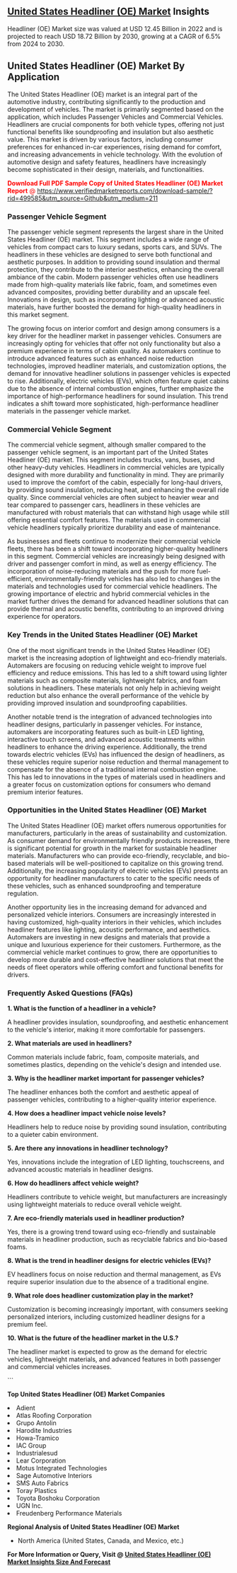 <h2><a href="https://www.verifiedmarketreports.com/download-sample/?rid=499585&amp;utm_source=Github&amp;utm_medium=211" target="_blank">United States Headliner (OE) Market</a> Insights</h2><p>Headliner (OE) Market size was valued at USD 12.45 Billion in 2022 and is projected to reach USD 18.72 Billion by 2030, growing at a CAGR of 6.5% from 2024 to 2030.</p><p><h2>United States Headliner (OE) Market By Application</h2><p>The United States Headliner (OE) market is an integral part of the automotive industry, contributing significantly to the production and development of vehicles. The market is primarily segmented based on the application, which includes Passenger Vehicles and Commercial Vehicles. Headliners are crucial components for both vehicle types, offering not just functional benefits like soundproofing and insulation but also aesthetic value. This market is driven by various factors, including consumer preferences for enhanced in-car experiences, rising demand for comfort, and increasing advancements in vehicle technology. With the evolution of automotive design and safety features, headliners have increasingly become sophisticated in their design, materials, and functionalities.</p><p><p><span class=""><span style="color: #ff0000;"><strong>Download Full PDF Sample Copy of United States Headliner (OE) Market Report</strong> @ </span><a href="https://www.verifiedmarketreports.com/download-sample/?rid=499585&amp;utm_source=Github&amp;utm_medium=211" target="_blank">https://www.verifiedmarketreports.com/download-sample/?rid=499585&amp;utm_source=Github&amp;utm_medium=211</a></span></p></p><h3>Passenger Vehicle Segment</h3><p>The passenger vehicle segment represents the largest share in the United States Headliner (OE) market. This segment includes a wide range of vehicles from compact cars to luxury sedans, sports cars, and SUVs. The headliners in these vehicles are designed to serve both functional and aesthetic purposes. In addition to providing sound insulation and thermal protection, they contribute to the interior aesthetics, enhancing the overall ambiance of the cabin. Modern passenger vehicles often use headliners made from high-quality materials like fabric, foam, and sometimes even advanced composites, providing better durability and an upscale feel. Innovations in design, such as incorporating lighting or advanced acoustic materials, have further boosted the demand for high-quality headliners in this market segment.</p><p>The growing focus on interior comfort and design among consumers is a key driver for the headliner market in passenger vehicles. Consumers are increasingly opting for vehicles that offer not only functionality but also a premium experience in terms of cabin quality. As automakers continue to introduce advanced features such as enhanced noise reduction technologies, improved headliner materials, and customization options, the demand for innovative headliner solutions in passenger vehicles is expected to rise. Additionally, electric vehicles (EVs), which often feature quiet cabins due to the absence of internal combustion engines, further emphasize the importance of high-performance headliners for sound insulation. This trend indicates a shift toward more sophisticated, high-performance headliner materials in the passenger vehicle market.</p><h3>Commercial Vehicle Segment</h3><p>The commercial vehicle segment, although smaller compared to the passenger vehicle segment, is an important part of the United States Headliner (OE) market. This segment includes trucks, vans, buses, and other heavy-duty vehicles. Headliners in commercial vehicles are typically designed with more durability and functionality in mind. They are primarily used to improve the comfort of the cabin, especially for long-haul drivers, by providing sound insulation, reducing heat, and enhancing the overall ride quality. Since commercial vehicles are often subject to heavier wear and tear compared to passenger cars, headliners in these vehicles are manufactured with robust materials that can withstand high usage while still offering essential comfort features. The materials used in commercial vehicle headliners typically prioritize durability and ease of maintenance.</p><p>As businesses and fleets continue to modernize their commercial vehicle fleets, there has been a shift toward incorporating higher-quality headliners in this segment. Commercial vehicles are increasingly being designed with driver and passenger comfort in mind, as well as energy efficiency. The incorporation of noise-reducing materials and the push for more fuel-efficient, environmentally-friendly vehicles has also led to changes in the materials and technologies used for commercial vehicle headliners. The growing importance of electric and hybrid commercial vehicles in the market further drives the demand for advanced headliner solutions that can provide thermal and acoustic benefits, contributing to an improved driving experience for operators.</p><h3>Key Trends in the United States Headliner (OE) Market</h3><p>One of the most significant trends in the United States Headliner (OE) market is the increasing adoption of lightweight and eco-friendly materials. Automakers are focusing on reducing vehicle weight to improve fuel efficiency and reduce emissions. This has led to a shift toward using lighter materials such as composite materials, lightweight fabrics, and foam solutions in headliners. These materials not only help in achieving weight reduction but also enhance the overall performance of the vehicle by providing improved insulation and soundproofing capabilities.</p><p>Another notable trend is the integration of advanced technologies into headliner designs, particularly in passenger vehicles. For instance, automakers are incorporating features such as built-in LED lighting, interactive touch screens, and advanced acoustic treatments within headliners to enhance the driving experience. Additionally, the trend towards electric vehicles (EVs) has influenced the design of headliners, as these vehicles require superior noise reduction and thermal management to compensate for the absence of a traditional internal combustion engine. This has led to innovations in the types of materials used in headliners and a greater focus on customization options for consumers who demand premium interior features.</p><h3>Opportunities in the United States Headliner (OE) Market</h3><p>The United States Headliner (OE) market offers numerous opportunities for manufacturers, particularly in the areas of sustainability and customization. As consumer demand for environmentally friendly products increases, there is significant potential for growth in the market for sustainable headliner materials. Manufacturers who can provide eco-friendly, recyclable, and bio-based materials will be well-positioned to capitalize on this growing trend. Additionally, the increasing popularity of electric vehicles (EVs) presents an opportunity for headliner manufacturers to cater to the specific needs of these vehicles, such as enhanced soundproofing and temperature regulation.</p><p>Another opportunity lies in the increasing demand for advanced and personalized vehicle interiors. Consumers are increasingly interested in having customized, high-quality interiors in their vehicles, which includes headliner features like lighting, acoustic performance, and aesthetics. Automakers are investing in new designs and materials that provide a unique and luxurious experience for their customers. Furthermore, as the commercial vehicle market continues to grow, there are opportunities to develop more durable and cost-effective headliner solutions that meet the needs of fleet operators while offering comfort and functional benefits for drivers.</p><h3>Frequently Asked Questions (FAQs)</h3><p><b>1. What is the function of a headliner in a vehicle?</b></p><p>A headliner provides insulation, soundproofing, and aesthetic enhancement to the vehicle's interior, making it more comfortable for passengers.</p><p><b>2. What materials are used in headliners?</b></p><p>Common materials include fabric, foam, composite materials, and sometimes plastics, depending on the vehicle's design and intended use.</p><p><b>3. Why is the headliner market important for passenger vehicles?</b></p><p>The headliner enhances both the comfort and aesthetic appeal of passenger vehicles, contributing to a higher-quality interior experience.</p><p><b>4. How does a headliner impact vehicle noise levels?</b></p><p>Headliners help to reduce noise by providing sound insulation, contributing to a quieter cabin environment.</p><p><b>5. Are there any innovations in headliner technology?</b></p><p>Yes, innovations include the integration of LED lighting, touchscreens, and advanced acoustic materials in headliner designs.</p><p><b>6. How do headliners affect vehicle weight?</b></p><p>Headliners contribute to vehicle weight, but manufacturers are increasingly using lightweight materials to reduce overall vehicle weight.</p><p><b>7. Are eco-friendly materials used in headliner production?</b></p><p>Yes, there is a growing trend toward using eco-friendly and sustainable materials in headliner production, such as recyclable fabrics and bio-based foams.</p><p><b>8. What is the trend in headliner designs for electric vehicles (EVs)?</b><p>EV headliners focus on noise reduction and thermal management, as EVs require superior insulation due to the absence of a traditional engine.</p><p><b>9. What role does headliner customization play in the market?</b><p>Customization is becoming increasingly important, with consumers seeking personalized interiors, including customized headliner designs for a premium feel.</p><p><b>10. What is the future of the headliner market in the U.S.?</b><p>The headliner market is expected to grow as the demand for electric vehicles, lightweight materials, and advanced features in both passenger and commercial vehicles increases.</p>```</p><p><strong>Top United States Headliner (OE) Market Companies</strong></p><div data-test-id=""><p><li>Adient</li><li> Atlas Roofing Corporation</li><li> Grupo Antolin</li><li> Harodite Industries</li><li> Howa-Tramico</li><li> IAC Group</li><li> Industrialesud</li><li> Lear Corporation</li><li> Motus Integrated Technologies</li><li> Sage Automotive Interiors</li><li> SMS Auto Fabrics</li><li> Toray Plastics</li><li> Toyota Boshoku Corporation</li><li> UGN Inc.</li><li> Freudenberg Performance Materials</li></p><div><strong>Regional Analysis of&nbsp;United States Headliner (OE) Market</strong></div><ul><li dir="ltr"><p dir="ltr">North America&nbsp;(United States, Canada, and Mexico, etc.)</p></li></ul><p><strong>For More Information or Query, Visit @&nbsp;</strong><strong><a href="https://www.verifiedmarketreports.com/product/headliner-oe-market-size-and-forecast/?utm_source=Github&amp;utm_medium=211" target="_blank">United States Headliner (OE) Market Insights Size And Forecast</a></strong></p></div>
